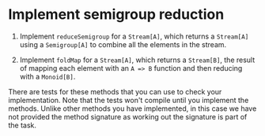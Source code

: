 # Implement semigroup reduction

1. Implement `reduceSemigroup` for a `Stream[A]`, which returns a `Stream[A]` using a `Semigroup[A]` to combine all the elements in the stream.

2. Implement `foldMap` for a `Stream[A]`, which returns a `Stream[B]`, the result of mapping each element with an `A => B` function and then reducing with a `Monoid[B]`.

There are tests for these methods that you can use to check your implementation. Note that the tests won't compile until you implement the methods. Unlike other methods you have implemented, in this case we have not provided the method signature as working out the signature is part of the task.

